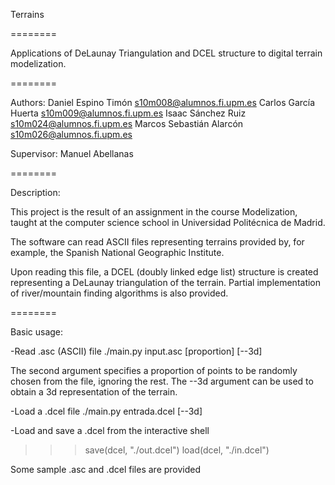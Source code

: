 Terrains

========

Applications of DeLaunay Triangulation and DCEL structure to digital terrain modelization.

========

Authors:
  Daniel Espino Timón       <s10m008@alumnos.fi.upm.es>
  Carlos García Huerta 	  	<s10m009@alumnos.fi.upm.es>
  Isaac Sánchez Ruiz			  <s10m024@alumnos.fi.upm.es>
  Marcos Sebastián Alarcón	<s10m026@alumnos.fi.upm.es>

Supervisor:
  Manuel Abellanas

========

Description:

  This project is the result of an assignment in the course Modelization, taught at
the computer science school in Universidad Politécnica de Madrid.

  The software can read ASCII files representing terrains provided by, for example,
the Spanish National Geographic Institute.

  Upon reading this file, a DCEL (doubly linked edge list) structure is created representing
a DeLaunay triangulation of the terrain. Partial implementation of river/mountain finding
algorithms is also provided.
  
========

Basic usage:

-Read .asc (ASCII) file
  ./main.py input.asc [proportion] [--3d]

  The second argument specifies a proportion of points to be randomly chosen from the file, ignoring the rest.
  The --3d argument can be used to obtain a 3d representation of the terrain.

-Load a .dcel file
  ./main.py entrada.dcel [--3d]


-Load and save a .dcel from the interactive shell
  >>> save(dcel, "./out.dcel")
  >>> load(dcel, "./in.dcel")
  
Some sample .asc and .dcel files are provided

